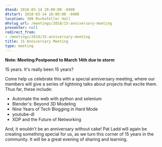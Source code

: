 ```yaml
---
dtend: 2018-03-14 20:00:00 -0400
dtstart: 2018-03-14 18:00:00 -0400
location: 300 Rockefeller Hall
mhvlug_url: /meetings/2018/15-anniversary-meeting
presenter: null
redirect_from:
- /meetings/2018/15-anniversary-meeting
title: 15 Anniversary Meeting
type: meeting
---
```



**Note: Meeting Postponed to March 14th due to storm**

15 years. It's really been 15 years?

Come help us celebrate this with a special anniversary meeting, where our members will give a series of lightning talks about projects that excite them. Thus far, these include:
- Automate the web with python and selenium
- Blender's: Beyond 3D Modeling
- Nine Years of Tech Blogging in Hard Mode
- youtube-dl
- XDP and the Future of Networking

And, it wouldn't be an anniversary without cake! Pat Ladd will again be creating something special for us, as we turn this corner of 15 years in the community. It will be a great evening of sharing and learning.